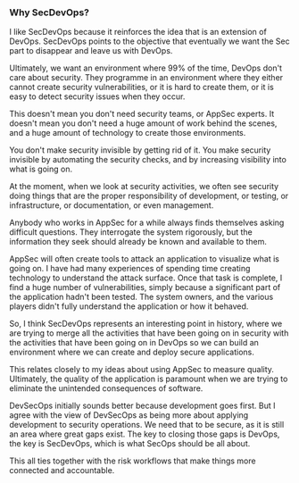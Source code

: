 ### Why SecDevOps?

I like SecDevOps because it reinforces the idea that is an extension of DevOps. SecDevOps points to the objective that eventually we want the Sec part to disappear and leave us with DevOps.

Ultimately, we want an environment where 99% of the time, DevOps don't care about security. They programme in an environment where they either cannot create security vulnerabilities, or it is hard to create them, or it is easy to detect security issues when they occur. 

This doesn't mean you don't need security teams, or AppSec experts. It doesn't mean you don't need a huge amount of work behind the scenes, and a huge amount of technology to create those environments.

You don't make security invisible by getting rid of it. You make security invisible by automating the security checks, and by increasing visibility into what is going on.

At the moment, when we look at security activities, we often see security doing things that are the proper responsibility of development, or testing, or infrastructure, or documentation, or even management.

Anybody who works in AppSec for a while always finds themselves asking difficult questions. They interrogate the system rigorously, but the information they seek should already be known and available to them.

AppSec will often create tools to attack an application to visualize what is going on. I have had many experiences of spending time creating technology to understand the attack surface. Once that task is complete, I find a huge number of vulnerabilities, simply because a significant part of the application hadn't been tested.  The system owners, and the various players didn't fully understand the application or how it behaved. 

So, I think SecDevOps represents an interesting point in history, where we are trying to merge all the activities that have been going on in security with the activities that have been going on in DevOps so we can build an environment where we can create and deploy secure applications.
 
This relates closely to my ideas about using AppSec to measure quality. Ultimately, the quality of the application is paramount when we are trying to eliminate the unintended consequences of software. 

DevSecOps initially sounds better because development goes first. But I agree with the view of DevSecOps as being more about applying development to security operations. We need that to be secure, as it is still an area where great gaps exist. The key to closing those gaps is DevOps, the key is SecDevOps, which is what SecOps should be all about.

This all ties together with the risk workflows that make things more connected and accountable.

